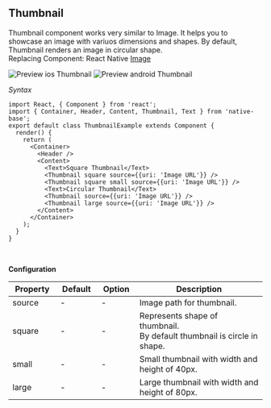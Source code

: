 ## Thumbnail

Thumbnail component works very similar to Image. It helps you to showcase an image with variuos dimensions and shapes. By default, Thumbnail renders an image in circular shape.<br />
Replacing Component: React Native [Image](https://facebook.github.io/react-native/docs/image.html)

![Preview ios Thumbnail](https://github.com/GeekyAnts/NativeBase-KitchenSink/raw/v2.2.0/screenshots/ios/thumbnail.png)
![Preview android Thumbnail](https://github.com/GeekyAnts/NativeBase-KitchenSink/raw/v2.2.0/screenshots/android/thumbnail.png)

*Syntax*

<pre class="line-numbers"><code class="language-jsx">import React, { Component } from 'react';
import { Container, Header, Content, Thumbnail, Text } from 'native-base';
export default class ThumbnailExample extends Component {
  render() {
    return (
      &lt;Container>
        &lt;Header />
        &lt;Content>
          &lt;Text>Square Thumbnail&lt;/Text>
          &lt;Thumbnail square source=&#123;{uri: 'Image URL'}} />
          &lt;Thumbnail square small source=&#123;{uri: 'Image URL'}} />
          &lt;Text>Circular Thumbnail&lt;/Text>
          &lt;Thumbnail source=&#123;{uri: 'Image URL'}} />
          &lt;Thumbnail large source=&#123;{uri: 'Image URL'}} />
        &lt;/Content>
      &lt;/Container>
    );
  }
}</code></pre><br />


**Configuration**
<table class="table table-bordered">
        <thead>
            <tr>
                <th>Property</th>
                <th>Default</th>
                <th>Option</th>
                <th width="50%">Description</th>
            </tr>
        </thead>
        <tbody>
            <tr>
                <td>source</td>
                <td> - </td>
                <td> - </td>
                <td>Image path for thumbnail.</td>
            </tr>
            <tr>
                <td>square</td>
                <td> - </td>
                <td> - </td>
                <td>
                    Represents shape of thumbnail.<br />
                    By default thumbnail is circle in shape.
                </td>
            </tr>
            <tr>
                <td>small</td>
                <td> - </td>
                <td> - </td>
                <td>Small thumbnail with width and height of 40px.</td>
            </tr>
            <tr>
                <td>large</td>
                <td> - </td>
                <td> - </td>
                <td>Large thumbnail with width and height of 80px.</td>
            </tr>
        </tbody>
    </table><br />
